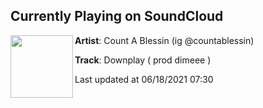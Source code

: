 ## Currently Playing on SoundCloud

[<img align="left" width="100" src="https://i1.sndcdn.com/artworks-BnIi0Q32QBySmpYY-SRyaaw-t500x500.jpg">](https://soundcloud.com/countahblessing/downplay-prod-dimeee)

**Artist**: Count A Blessin (ig @countablessin) 

**Track**: Downplay ( prod dimeee )

Last updated at 06/18/2021 07:30
